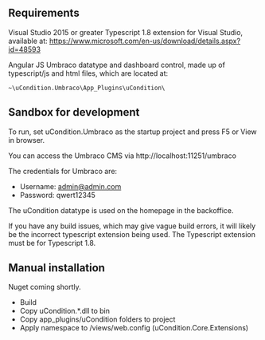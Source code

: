 ## Requirements

Visual Studio 2015 or greater
Typescript 1.8 extension for Visual Studio, available at: https://www.microsoft.com/en-us/download/details.aspx?id=48593

Angular JS Umbraco datatype and dashboard control, made up of typescript/js and html files, which are located at:
```
~\uCondition.Umbraco\App_Plugins\uCondition\
```

## Sandbox for development

To run, set uCondition.Umbraco as the startup project and press F5 or View in browser.

You can access the Umbraco CMS via http://localhost:11251/umbraco

The credentials for Umbraco are:
- Username: admin@admin.com
- Password: qwert12345

The uCondition datatype is used on the homepage in the backoffice.

If you have any build issues, which may give vague build errors, it will likely be the incorrect typescript extension being used. The Typescript extension must be for Typescript 1.8.

## Manual installation
Nuget coming shortly.

- Build
- Copy uCondition.*.dll to bin
- Copy app_plugins/uCondition folders to project
- Apply namespace to /views/web.config (uCondition.Core.Extensions)